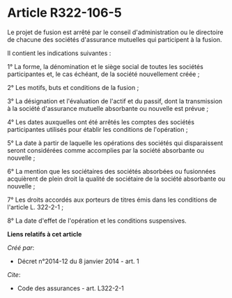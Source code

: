 # Article R322-106-5

Le projet de fusion est arrêté par le conseil d'administration ou le directoire de chacune des sociétés d'assurance mutuelles
qui participent à la fusion. 

Il contient les indications suivantes : 

1° La forme, la dénomination et le siège social de toutes les sociétés participantes et, le cas échéant, de la société
nouvellement créée ; 

2° Les motifs, buts et conditions de la fusion ; 

3° La désignation et l'évaluation de l'actif et du passif, dont la transmission à la société d'assurance mutuelle absorbante
ou nouvelle est prévue ; 

4° Les dates auxquelles ont été arrêtés les comptes des sociétés participantes utilisés pour établir les conditions de
l'opération ; 

5° La date à partir de laquelle les opérations des sociétés qui disparaissent seront considérées comme accomplies par la
société absorbante ou nouvelle ; 

6° La mention que les sociétaires des sociétés absorbées ou fusionnées acquièrent de plein droit la qualité de sociétaire de
la société absorbante ou nouvelle ; 

7° Les droits accordés aux porteurs de titres émis dans les conditions de l'article L. 322-2-1 ; 

8° La date d'effet de l'opération et les conditions suspensives.

**Liens relatifs à cet article**

_Créé par_:

  - Décret n°2014-12 du 8 janvier 2014 - art. 1

_Cite_:

  - Code des assurances - art. L322-2-1
